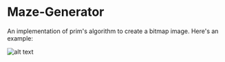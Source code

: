 # Maze-Generator
An implementation of prim's algorithm to create a bitmap image.
Here's an example:


![alt text](https://raw.githubusercontent.com/pregmati/Maze-Generator/master/maze.bmp "The Maze")
